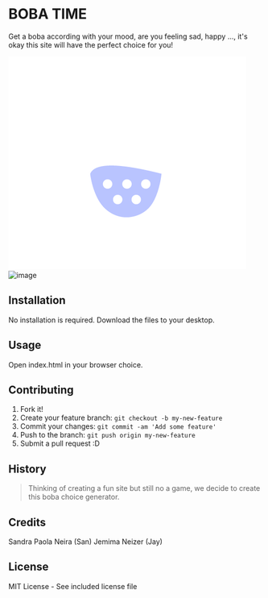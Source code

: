 # BOBA TIME 

Get a boba according with your mood, are you feeling sad, happy ..., it's okay this site will have the perfect choice for you!

![image](./images/logo.png)
![image](./images/allflavours.png)

## Installation
No installation is required. Download the files to your desktop.
## Usage
Open index.html in your browser choice.
## Contributing
1. Fork it!
2. Create your feature branch: `git checkout -b my-new-feature`
3. Commit your changes: `git commit -am 'Add some feature'`
4. Push to the branch: `git push origin my-new-feature`
5. Submit a pull request :D
## History
>Thinking of creating a fun site but still no a game, we decide to create this boba choice generator.
## Credits
Sandra Paola Neira (San) Jemima Neizer (Jay)
## License
MIT License - See included license file
